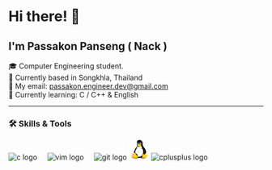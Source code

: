 # Hi there! 👋  
## I'm Passakon Panseng ( Nack )

🎓 Computer Engineering student.  
📍 Currently based in Songkhla, Thailand  
💌 My email: [passakon.engineer.dev@gmail.com](mailto:passakon.engineer.dev@gmail.com)  
🧠 Currently learning: C / C++ & English 

---

### 🛠️ Skills & Tools
<p align="left">
  <img src="https://cdn.jsdelivr.net/gh/devicons/devicon/icons/c/c-original.svg" height="40" alt="c logo"  />
  <img width="12" />
  <img src="https://cdn.jsdelivr.net/gh/devicons/devicon/icons/vim/vim-original.svg" height="40" alt="vim logo"  />
  <img width="12" />
  <img src="https://cdn.jsdelivr.net/gh/devicons/devicon/icons/git/git-original.svg" height="40" alt="git logo"  />
  <img src="https://raw.githubusercontent.com/devicons/devicon/master/icons/linux/linux-original.svg" alt="linux" width="40" height="40"/> 
  <img src="https://cdn.jsdelivr.net/gh/devicons/devicon/icons/cplusplus/cplusplus-original.svg" height="60" alt="cplusplus logo"  />
</p>

